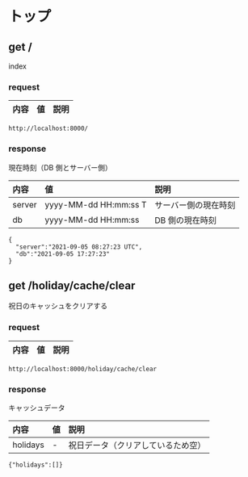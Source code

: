 # トップ

## get /

index

### request

内容 | 値 | 説明
:--|:--|:--

```
http://localhost:8000/
```

### response

現在時刻（DB 側とサーバー側）

内容 | 値 | 説明
:--|:--|:--
server | yyyy-MM-dd HH:mm:ss T | サーバー側の現在時刻
db | yyyy-MM-dd HH:mm:ss | DB 側の現在時刻

```
{
  "server":"2021-09-05 08:27:23 UTC",
  "db":"2021-09-05 17:27:23"
}
```

## get /holiday/cache/clear

祝日のキャッシュをクリアする

### request

内容 | 値 | 説明
:--|:--|:--

```
http://localhost:8000/holiday/cache/clear
```

### response

キャッシュデータ

内容 | 値 | 説明
:--|:--|:--
holidays | \- | 祝日データ（クリアしているため空）

```
{"holidays":[]}
```